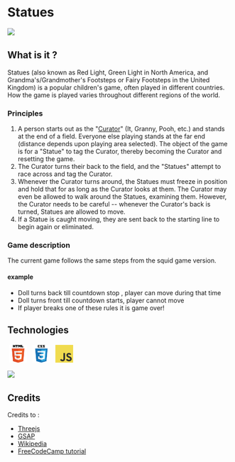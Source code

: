# Statues

![](https://i.insider.com/614e3960b414c100186262d8?width=1000&format=jpeg&auto=webp)

## What is it ?

Statues (also known as Red Light, Green Light in North America, and Grandma's/Grandmother's Footsteps or Fairy Footsteps in the United Kingdom) is a popular children's game, often played in different countries. How the game is played varies throughout different regions of the world. 

### Principles

1.  A person starts out as the "[Curator](https://en.wikipedia.org/wiki/Curator "Curator")" (It, Granny, Pooh, etc.) and stands at the end of a field. Everyone else playing stands at the far end (distance depends upon playing area selected). The object of the game is for a "Statue" to tag the Curator, thereby becoming the Curator and resetting the game.
2.  The Curator turns their back to the field, and the "Statues" attempt to race across and tag the Curator.
3.  Whenever the Curator turns around, the Statues must freeze in position and hold that for as long as the Curator looks at them. The Curator may even be allowed to walk around the Statues, examining them. However, the Curator needs to be careful -- whenever the Curator's back is turned, Statues are allowed to move.
4.  If a Statue is caught moving, they are sent back to the starting line to begin again or eliminated.

### Game description

The current game follows the same steps from the squid game version. 

#### example

-  Doll turns back till countdown stop , player can move during that time
-  Doll turns front till countdown starts, player cannot move 
-  If player breaks one of these rules it is game over!

## Technologies


<div>

<img src="https://raw.githubusercontent.com/github/explore/80688e429a7d4ef2fca1e82350fe8e3517d3494d/topics/html/html.png" alt="html" height="40" style="vertical-align:top; margin:4px">
 <img src="https://raw.githubusercontent.com/github/explore/80688e429a7d4ef2fca1e82350fe8e3517d3494d/topics/css/css.png" alt="css" height="40" style="vertical-align:top; margin:4px">
<img src="https://raw.githubusercontent.com/github/explore/80688e429a7d4ef2fca1e82350fe8e3517d3494d/topics/javascript/javascript.png" alt="Javascript" height="40" style="vertical-align:top; margin:4px">
 
</div>

![](https://user-images.githubusercontent.com/30949385/58746251-e0446a00-8479-11e9-9396-4829edcf6afa.png)

## Credits

Credits to : 
* [Threejs](https://threejs.org)
* [GSAP](https://greensock.com/get-started/)
* [Wikipedia](https://en.wikipedia.org/wiki/Statues_(game))
* [FreeCodeCamp tutorial](https://www.youtube.com/watch?v=4HSxX-EKJjw)
